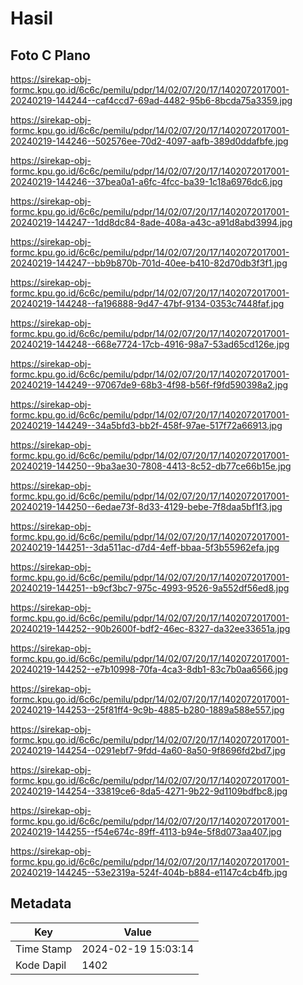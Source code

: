 # Hasil

## Foto C Plano

https://sirekap-obj-formc.kpu.go.id/6c6c/pemilu/pdpr/14/02/07/20/17/1402072017001-20240219-144244--caf4ccd7-69ad-4482-95b6-8bcda75a3359.jpg

https://sirekap-obj-formc.kpu.go.id/6c6c/pemilu/pdpr/14/02/07/20/17/1402072017001-20240219-144246--502576ee-70d2-4097-aafb-389d0ddafbfe.jpg

https://sirekap-obj-formc.kpu.go.id/6c6c/pemilu/pdpr/14/02/07/20/17/1402072017001-20240219-144246--37bea0a1-a6fc-4fcc-ba39-1c18a6976dc6.jpg

https://sirekap-obj-formc.kpu.go.id/6c6c/pemilu/pdpr/14/02/07/20/17/1402072017001-20240219-144247--1dd8dc84-8ade-408a-a43c-a91d8abd3994.jpg

https://sirekap-obj-formc.kpu.go.id/6c6c/pemilu/pdpr/14/02/07/20/17/1402072017001-20240219-144247--bb9b870b-701d-40ee-b410-82d70db3f3f1.jpg

https://sirekap-obj-formc.kpu.go.id/6c6c/pemilu/pdpr/14/02/07/20/17/1402072017001-20240219-144248--fa196888-9d47-47bf-9134-0353c7448faf.jpg

https://sirekap-obj-formc.kpu.go.id/6c6c/pemilu/pdpr/14/02/07/20/17/1402072017001-20240219-144248--668e7724-17cb-4916-98a7-53ad65cd126e.jpg

https://sirekap-obj-formc.kpu.go.id/6c6c/pemilu/pdpr/14/02/07/20/17/1402072017001-20240219-144249--97067de9-68b3-4f98-b56f-f9fd590398a2.jpg

https://sirekap-obj-formc.kpu.go.id/6c6c/pemilu/pdpr/14/02/07/20/17/1402072017001-20240219-144249--34a5bfd3-bb2f-458f-97ae-517f72a66913.jpg

https://sirekap-obj-formc.kpu.go.id/6c6c/pemilu/pdpr/14/02/07/20/17/1402072017001-20240219-144250--9ba3ae30-7808-4413-8c52-db77ce66b15e.jpg

https://sirekap-obj-formc.kpu.go.id/6c6c/pemilu/pdpr/14/02/07/20/17/1402072017001-20240219-144250--6edae73f-8d33-4129-bebe-7f8daa5bf1f3.jpg

https://sirekap-obj-formc.kpu.go.id/6c6c/pemilu/pdpr/14/02/07/20/17/1402072017001-20240219-144251--3da511ac-d7d4-4eff-bbaa-5f3b55962efa.jpg

https://sirekap-obj-formc.kpu.go.id/6c6c/pemilu/pdpr/14/02/07/20/17/1402072017001-20240219-144251--b9cf3bc7-975c-4993-9526-9a552df56ed8.jpg

https://sirekap-obj-formc.kpu.go.id/6c6c/pemilu/pdpr/14/02/07/20/17/1402072017001-20240219-144252--90b2600f-bdf2-46ec-8327-da32ee33651a.jpg

https://sirekap-obj-formc.kpu.go.id/6c6c/pemilu/pdpr/14/02/07/20/17/1402072017001-20240219-144252--e7b10998-70fa-4ca3-8db1-83c7b0aa6566.jpg

https://sirekap-obj-formc.kpu.go.id/6c6c/pemilu/pdpr/14/02/07/20/17/1402072017001-20240219-144253--25f81ff4-9c9b-4885-b280-1889a588e557.jpg

https://sirekap-obj-formc.kpu.go.id/6c6c/pemilu/pdpr/14/02/07/20/17/1402072017001-20240219-144254--0291ebf7-9fdd-4a60-8a50-9f8696fd2bd7.jpg

https://sirekap-obj-formc.kpu.go.id/6c6c/pemilu/pdpr/14/02/07/20/17/1402072017001-20240219-144254--33819ce6-8da5-4271-9b22-9d1109bdfbc8.jpg

https://sirekap-obj-formc.kpu.go.id/6c6c/pemilu/pdpr/14/02/07/20/17/1402072017001-20240219-144255--f54e674c-89ff-4113-b94e-5f8d073aa407.jpg

https://sirekap-obj-formc.kpu.go.id/6c6c/pemilu/pdpr/14/02/07/20/17/1402072017001-20240219-144245--53e2319a-524f-404b-b884-e1147c4cb4fb.jpg


## Metadata

| Key        | Value               |
| ---------- | ------------------- |
| Time Stamp | 2024-02-19 15:03:14 |
| Kode Dapil | 1402                |



